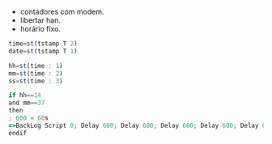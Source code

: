- contadores com modem.
- libertar han.
- horário fixo.

```js
time=st(tstamp T 2)
date=st(tstamp T 1)

hh=st(time : 1)
mm=st(time : 2)
ss=st(time : 3)

if hh==14
and mm==37
then
; 600 = 60s
=>BackLog Script 0; Delay 600; Delay 600; Delay 600; Delay 600; Delay 600; Script 1
endif
```

